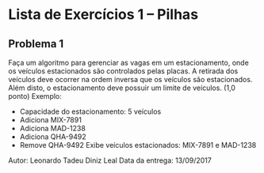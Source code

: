 # Lista de Exercícios 1 – Pilhas #

## Problema 1 ##

Faça um algoritmo para gerenciar as vagas em um estacionamento, onde os veículos estacionados são controlados pelas placas. A retirada dos veículos deve ocorrer na ordem inversa que os veículos são estacionados. Além disto, o estacionamento deve possuir um limite de veículos. (1,0 ponto)
Exemplo:
* Capacidade do estacionamento: 5 veículos
* Adiciona MIX-7891
* Adiciona MAD-1238
* Adiciona QHA-9492
* Remove QHA-9492
Exibe veículos estacionados: MIX-7891 e MAD-1238

Autor: Leonardo Tadeu Diniz Leal
Data da entrega: 13/09/2017
